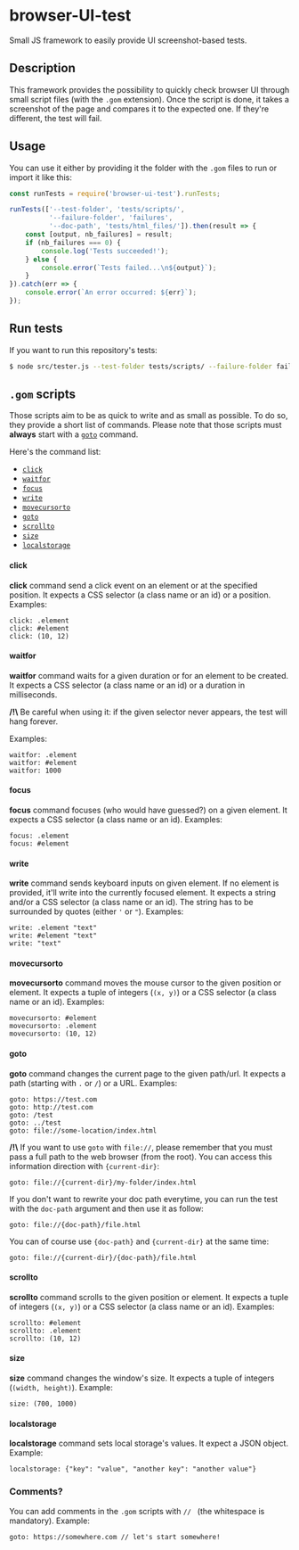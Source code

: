 # browser-UI-test

Small JS framework to easily provide UI screenshot-based tests.

## Description

This framework provides the possibility to quickly check browser UI through small script files (with the `.gom` extension). Once the script is done, it takes a screenshot of the page and compares it to the expected one. If they're different, the test will fail.

## Usage

You can use it either by providing it the folder with the `.gom` files to run or import it like this:

```js
const runTests = require('browser-ui-test').runTests;

runTests(['--test-folder', 'tests/scripts/',
          '--failure-folder', 'failures',
          '--doc-path', 'tests/html_files/']).then(result => {
    const [output, nb_failures] = result;
    if (nb_failures === 0) {
        console.log('Tests succeeded!');
    } else {
        console.error(`Tests failed...\n${output}`);
    }
}).catch(err => {
    console.error(`An error occurred: ${err}`);
});
```

## Run tests

If you want to run this repository's tests:

```bash
$ node src/tester.js --test-folder tests/scripts/ --failure-folder failures --doc-path tests/html_files/
```

## `.gom` scripts

Those scripts aim to be as quick to write and as small as possible. To do so, they provide a short list of commands. Please note that those scripts must **always** start with a [`goto`](#goto) command.

Here's the command list:

 * [`click`](#click)
 * [`waitfor`](#waitfor)
 * [`focus`](#focus)
 * [`write`](#write)
 * [`movecursorto`](#movecursorto)
 * [`goto`](#goto)
 * [`scrollto`](#scrollto)
 * [`size`](#size)
 * [`localstorage`](#localstorage)

#### click

**click** command send a click event on an element or at the specified position. It expects a CSS selector (a class name or an id) or a position. Examples:

```
click: .element
click: #element
click: (10, 12)
```

#### waitfor

**waitfor** command waits for a given duration or for an element to be created. It expects a CSS selector (a class name or an id) or a duration in milliseconds.

**/!\\** Be careful when using it: if the given selector never appears, the test will hang forever.

Examples:

```
waitfor: .element
waitfor: #element
waitfor: 1000
```

#### focus

**focus** command focuses (who would have guessed?) on a given element. It expects a CSS selector (a class name or an id). Examples:

```
focus: .element
focus: #element
```

#### write

**write** command sends keyboard inputs on given element. If no element is provided, it'll write into the currently focused element. It expects a string and/or a CSS selector (a class name or an id). The string has to be surrounded by quotes (either `'` or `"`). Examples:

```
write: .element "text"
write: #element "text"
write: "text"
```

#### movecursorto

**movecursorto** command moves the mouse cursor to the given position or element. It expects a tuple of integers (`(x, y)`) or a CSS selector (a class name or an id). Examples:

```
movecursorto: #element
movecursorto: .element
movecursorto: (10, 12)
```

#### goto

**goto** command changes the current page to the given path/url. It expects a path (starting with `.` or `/`) or a URL. Examples:

```
goto: https://test.com
goto: http://test.com
goto: /test
goto: ../test
goto: file://some-location/index.html
```

**/!\\** If you want to use `goto` with `file://`, please remember that you must pass a full path to the web browser (from the root). You can access this information direction with `{current-dir}`:

```
goto: file://{current-dir}/my-folder/index.html
```

If you don't want to rewrite your doc path everytime, you can run the test with the `doc-path` argument and then use it as follow:

```
goto: file://{doc-path}/file.html
```

You can of course use `{doc-path}` and `{current-dir}` at the same time:

```
goto: file://{current-dir}/{doc-path}/file.html
```

#### scrollto

**scrollto** command scrolls to the given position or element. It expects a tuple of integers (`(x, y)`) or a CSS selector (a class name or an id). Examples:

```
scrollto: #element
scrollto: .element
scrollto: (10, 12)
```

#### size

**size** command changes the window's size. It expects a tuple of integers (`(width, height)`). Example:

```
size: (700, 1000)
```

#### localstorage

**localstorage** command sets local storage's values. It expect a JSON object. Example:

```
localstorage: {"key": "value", "another key": "another value"}
```

### Comments?

You can add comments in the `.gom` scripts with `// ` (the whitespace is mandatory). Example:

```
goto: https://somewhere.com // let's start somewhere!
```
